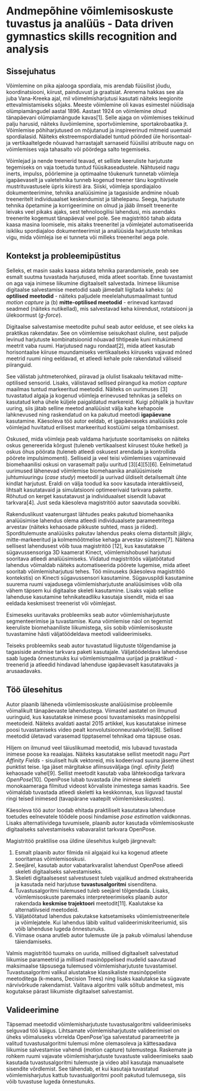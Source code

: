# Andmepõhine võimlemisoskuste tuvastus ja analüüs - Data driven gymnastics skills recognition and analysis

## Sissejuhatus

Võimlemine on pika ajalooga spordiala, mis arendab füüsilist jõudu, koordinatsiooni, kiirust, painduvust ja graatsiat. Arenema hakkas see ala juba Vana-Kreeka ajal, mil võimelmisharjutusi kasutati näiteks leegionite ettevalmistamiseks sõjaks. Meeste võimlemine oli kavas esimestel nüüdisaja olümpiamängudel aastal 1896. Aastast 1924 on võimlemine olnud tänapäevani olümpiamängude kavas[1]. Selle ajaga on võimlemises tekkinud palju harusid, näiteks iluvõimlemine, sportvõimlemine, sportakrobaatika jt. Võimlemise põhiharjutused on mõjutanud ja inspireerinud mitmeid uuemaid spordialasid. Näiteks ekstreemspordialadel tuntud pöörded üle horisontaal- ja vertikaaltelgede nõuavad harrastajalt sarnaseid füüsilisi atribuute nagu on võimlemises vaja tahasalto või pöördega salto tegemiseks. 

Võimlejad ja nende treenerid teavad, et selliste keeruliste harjutuste tegemiseks on vaja toetuda tuntud füüsikaseadustele. Nähtuseid nagu inerts, impulss, pöörlemine ja optimaalne tõukenurk tunnetab võimleja igapäevaselt ja valetehnika tunneb kogenud treener tänu kognitiivsele mustrituvastusele üpris kiiresti ära. Siiski, võimleja spordiajaloo dokumenteerimine, tehnika analüüsimine ja tagasiside andmine nõuab treeneritelt individuaalset keskendumist ja tähelepanu. Seega, harjutuste tehnika õpetamine ja korrigeerimine on olnud ja jääb ilmselt treenerite leivaks veel pikaks ajaks, sest tehnoloogilisi lahendusi, mis asendaks treenerite kogemust tänapäeval veel pole. See magistritöö tahab aidata kaasa masina loomisele, mis aitaks treeneritel ja võimlejatel automatiseerida isikliku spordiajaloo dokumenteerimist ja analüüsida harjutuste tehnikas vigu, mida võimleja ise ei tunneta või milleks treeneritel aega pole.

## Kontekst ja probleemipüstitus

Selleks, et masin saaks kaasa aidata tehnika parandamisele, peab see esmalt suutma tuvastada harjutused, mida atleet sooritab. Enne tuvastamist on aga vaja inimese liikumine digitaalselt salvestada. Inimese liikumise digitaalse salvestamise meetodid saab jämedalt liigitada kaheks: (a) **optilised meetodid** - näiteks paljudele meelelahutusmaailmast tuntud *motion capture* ja (b) **mitte-optilised meetodid** - erinevad kantavad seadmed (näiteks nutikellad), mis salvestavad keha kiirendust, rotatsiooni ja ülekoormust (*g-force*). 

Digitaalse salvestamise meetodite puhul seab autor eelduse, et see oleks ka praktikas rakendatav. See on võimlemise seisukohast oluline, sest paljude levinud harjutuste kombinatsioonid nõuavad tihtipeale kuni mitukümend meetrit vaba ruumi. Harjutused nagu rondaat[2], mida atleet kasutab horisontaalse kiiruse muundamiseks vertikaalseks kiiruseks vajavad mõned meetrid ruumi ning eeldavad, et atleedi kehale pole rakendatud väliseid piiranguid. 

See välistab juhtmeterohked, piiravad ja olulist lisakaalu tekitavad mitte-optilised sensorid. Lisaks, välistavad sellised piirangud ka *motion capture* maailmas tuntud markeeritud meetodid. Näiteks on uurimuses [3] tuvastatud algaja ja kogenud võimleja erinevused tehnikas ja selleks on kasutatud keha ühele küljele paigaldatud markereid. Kuigi põhjalik ja huvitav uuring, siis jätab selline meetod analüüsist välja kahe kehapoole lahknevused ning raskendatud on ka pakutud meetodi **igapäevane** kasutamine. Käesoleva töö autor eeldab, et igapäevaseks analüüsiks pole võimlejad huvitatud erilisest markeeritud kostüümi selga tõmbamisest.

Oskused, mida võimleja peab valdama harjutuste sooritamiseks on näiteks oskus genereerida kõrgust (tuleneb vertikaalsest kiirusest tõuke hetkel) ja oskus õhus pöörata (tuleneb atleedi oskusest arendada ja kontrollida pöörete impulsimomenti). Selliseid ja veel teisi võimlemises vajaminevaid biomehaanilisi oskusi on varasemalt palju uuritud [3][4][5][6]. Eelnimetatud uurimused lähenevad võimlemise biomehaanika analüüsimisele juhtumiuuringu (*case study*) meetodil ja uurivad üldiselt detailsemalt ühte kindlat harjutust. Eraldi on välja toodud ka soov kasutada interaktiivseid, lihtsalt kasutatavaid ja simulatsiooni optimeerivaid tarkvara pakette. Rõhutud on kerget kasutatavust ja individuaalset sisendit lubavat tarkvara[4]. Just seda käesoleva magistritöö autor saavutada soovibki.

Rakenduslikust vaatenurgast lähtudes peaks pakutud biomehaanika analüüsimise lahendus olema atleedi individuaalsete parameetritega arvestav (näiteks kehaosade pikkuste suhted, mass ja riided). Sporditulemuste analüüsiks pakutav lahendus peaks olema distantsilt jälgiv, mitte-markeeritud ja kolmemõõtmelise kehaga arvestav süsteem[7]. Näitena sellisest lahendusest võib tuua magistritöö [12], kus kasutatakse sügavussensoriga 3D kaamerat Kinect, võimlemishobusel harjutusi sooritava atleedi analüüsimiseks. Viidatud magistritöös väljatöötatud lahendus võimaldab näiteks automatiseerida pöörete lugemise, mida atleet sooritab võimlemisharjutusi tehes. Töö miinuseks (käesoleva magistritöö kontekstis) on Kinecti sügavussensori kasutamine. Sügavuspildi kasutamine suurema ruumi vajadusega võimlemisharjutuste analüüsimises võib olla vähem täpsem kui digitaalse skeleti kasutamine. Lisaks vajab sellise lahenduse kasutamine tehnikateadliku kasutaja sisendit, mida ei saa eeldada keskmisest treenerist või võimlejast.

Esimeseks uuritavaks probleemiks seab autor võimlemisharjutuste segmenteerimise ja tuvastamise. Kuna võimlemise näol on tegemist keeruliste biomehaaniliste liikumistega, siis sobib võimlemisoskuste tuvastamine hästi väljatöödeldava meetodi valideerimiseks. 

Teiseks probleemiks seab autor tuvastatud liigutuste tõlgendamise ja tagasiside andmise tarkvara paketi kasutajale. Väljatöödeldava lahenduse saab lugeda õnnestunuks kui võimlemismaailma uurijad ja praktikud - treenerid ja atleedid hindavad lahenduse igapäevaselt kasutatavaks ja arusaadavaks.

## Töö ülesehitus

Autor plaanib läheneda võimlemisoskuste analüüsimise probleemile võimalikult tänapäevaste lahendustega. Viimastel aastatel on ilmunud uuringuid, kus kasutatakse inimese poosi tuvastamiseks masinõppelisi meetodeid. Näiteks avaldati aastal 2015 artikkel, kus kasutatakse inimese poosi tuvastamiseks video pealt konvolutsioonneuraalvõrke[8]. Sellised meetodid ületavad varasemad tipptasemel tehnikad oma täpsuse osas. 

Hiljem on ilmunud veel täiuslikumad meetodid, mis lubavad tuvastada inimese poose ka reaalajas. Näiteks kasutatakse sellist meetodit nagu *Part Affinity Fields* - sisuliselt hulk vektoreid, mis kodeerivad suuna jäseme ühest punktist teise. Iga jäset märgitakse afiinsusväljaga (ingl. *afinity field*) kehaosade vahel[9]. Sellist meetodit kasutab vaba lähtekoodiga tarkvara *OpenPose*[10]. OpenPose lubab tuvastada ühe inimese skeletti monokaameraga filmitud videost kõrvaliste inimestega samas kaadris. See võimaldab tuvastada atleedi skeletti ka keskkonnas, kus liiguvad taustal ringi teised inimesed (tavapärane vaatepilt võimlemiskeskustes).

Käesoleva töö autor loodab ehitada praktiliselt kasutatava lahenduse toetudes eelnevatele töödele poosi hindamise *pose estimation* valdkonnas. Lisaks alternatiividega tuvumisele, plaanib autor kasutada võimlemisoskuste digitaalseks salvestamiseks vabavaralist tarkvara OpenPose.

Magistritöö praktilise osa üldine ülesehitus kulgeb järgnevalt:

1) Esmalt plaanib autor filmida nii algajaid kui ka kogenud atleete sooritamas võimlemisoskusi. 
2) Seejärel, kasutab autor vabatarkvaralist lahendust OpenPose atleedi skeleti digitaalseks salvestamiseks.
3) Skeleti digitaalsesest salvestusest tuleb vajalikud andmed ekstraheerida ja kasutada neid harjutuse **tuvastusalgoritmi** sisenditena. 
4) Tuvastusalgoritmi tulemused tuleb seejärel tõlgendada. Lisaks, võimlemisoskuste paremaks interpreteerimiseks plaanib autor rakendada **keskmise trajektoori** meetodit[11]. Kaalutakse ka alternatiivseid meetodeid.
5) Väljatöötatud lahendus pakutakse katsetamiseks võimlemistreeneritele ja võimlejatele. Kui lahendus läbib valitud valideerimiskriteeriumid, siis võib lahenduse lugeda õnnestunuks.
6) Viimase osana arutleb autor tulemuste üle ja pakub võimalusi lahenduse täiendamiseks.

Valmis magistritöö tuumaks on uurida, millised digitaalselt salvestatud liikumise parameetrid ja millised masinõppelised mudelid saavutavad maksimaalse täpsusega tulemused võimlemisharjutuste tuvastamisel. Tuvastusalgoritmi valikul alustatakse klassikaliste masinõppeliste meetoditega (k-means, Decision Trees) ning lisaks kaalutakse ka sügavate närvivõrkude rakendamist. Valitava algoritmi valik sõltub andmetest, mis kogutakse pärast liikumiste digitaalset salvestamist.

## Valideerimine

Täpsemad meetodid võimlemisharjutuste tuvastusalgoritmi valideerimiseks selguvad töö käigus. Lihtsamate võimlemisharjutuste valideerimisel on üheks võimaluseks võrrelda OpenPose'iga salvestatud parameetrite ja valitud tuvastusalgoritmi tulemusi mõne olemasoleva ja kättesaadava liikumise salvestamise vahendi (motion capture) tulemustega. Raskemate ja rohkem ruumi vajavate võimlemisharjutuste tuvastuste valideerimiseks saab kasutada tuvastusalgoritmi tulemuste ja video abil kasutaja manuaalsete sisendite võrdlemist. See tähendab, et kui kasutaja tuvastatud võimlemisharjutus kattub tuvastualgoritmi poolt pakutud tulemusega, siis võib tuvastuse lugeda õnnestunuks.




